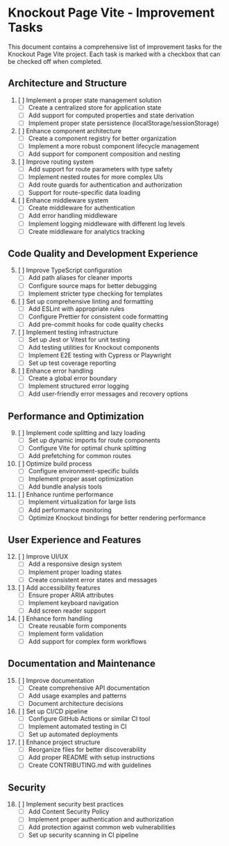 # Knockout Page Vite - Improvement Tasks

This document contains a comprehensive list of improvement tasks for the Knockout Page Vite project. Each task is marked with a checkbox that can be checked off when completed.

## Architecture and Structure

1. [ ] Implement a proper state management solution
   - [ ] Create a centralized store for application state
   - [ ] Add support for computed properties and state derivation
   - [ ] Implement proper state persistence (localStorage/sessionStorage)

2. [ ] Enhance component architecture
   - [ ] Create a component registry for better organization
   - [ ] Implement a more robust component lifecycle management
   - [ ] Add support for component composition and nesting

3. [ ] Improve routing system
   - [ ] Add support for route parameters with type safety
   - [ ] Implement nested routes for more complex UIs
   - [ ] Add route guards for authentication and authorization
   - [ ] Support for route-specific data loading

4. [ ] Enhance middleware system
   - [ ] Create middleware for authentication
   - [ ] Add error handling middleware
   - [ ] Implement logging middleware with different log levels
   - [ ] Create middleware for analytics tracking

## Code Quality and Development Experience

5. [ ] Improve TypeScript configuration
   - [ ] Add path aliases for cleaner imports
   - [ ] Configure source maps for better debugging
   - [ ] Implement stricter type checking for templates

6. [ ] Set up comprehensive linting and formatting
   - [ ] Add ESLint with appropriate rules
   - [ ] Configure Prettier for consistent code formatting
   - [ ] Add pre-commit hooks for code quality checks

7. [ ] Implement testing infrastructure
   - [ ] Set up Jest or Vitest for unit testing
   - [ ] Add testing utilities for Knockout components
   - [ ] Implement E2E testing with Cypress or Playwright
   - [ ] Set up test coverage reporting

8. [ ] Enhance error handling
   - [ ] Create a global error boundary
   - [ ] Implement structured error logging
   - [ ] Add user-friendly error messages and recovery options

## Performance and Optimization

9. [ ] Implement code splitting and lazy loading
   - [ ] Set up dynamic imports for route components
   - [ ] Configure Vite for optimal chunk splitting
   - [ ] Add prefetching for common routes

10. [ ] Optimize build process
    - [ ] Configure environment-specific builds
    - [ ] Implement proper asset optimization
    - [ ] Add bundle analysis tools

11. [ ] Enhance runtime performance
    - [ ] Implement virtualization for large lists
    - [ ] Add performance monitoring
    - [ ] Optimize Knockout bindings for better rendering performance

## User Experience and Features

12. [ ] Improve UI/UX
    - [ ] Add a responsive design system
    - [ ] Implement proper loading states
    - [ ] Create consistent error states and messages

13. [ ] Add accessibility features
    - [ ] Ensure proper ARIA attributes
    - [ ] Implement keyboard navigation
    - [ ] Add screen reader support

14. [ ] Enhance form handling
    - [ ] Create reusable form components
    - [ ] Implement form validation
    - [ ] Add support for complex form workflows

## Documentation and Maintenance

15. [ ] Improve documentation
    - [ ] Create comprehensive API documentation
    - [ ] Add usage examples and patterns
    - [ ] Document architecture decisions

16. [ ] Set up CI/CD pipeline
    - [ ] Configure GitHub Actions or similar CI tool
    - [ ] Implement automated testing in CI
    - [ ] Set up automated deployments

17. [ ] Enhance project structure
    - [ ] Reorganize files for better discoverability
    - [ ] Add proper README with setup instructions
    - [ ] Create CONTRIBUTING.md with guidelines

## Security

18. [ ] Implement security best practices
    - [ ] Add Content Security Policy
    - [ ] Implement proper authentication and authorization
    - [ ] Add protection against common web vulnerabilities
    - [ ] Set up security scanning in CI pipeline